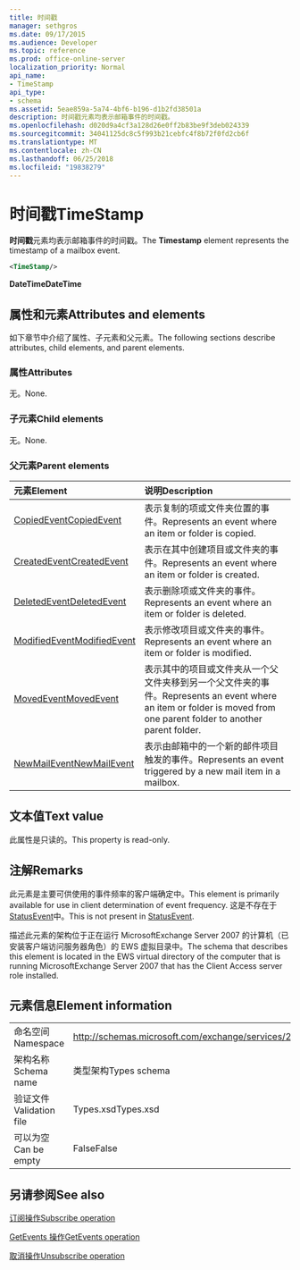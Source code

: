 ```yaml
---
title: 时间戳
manager: sethgros
ms.date: 09/17/2015
ms.audience: Developer
ms.topic: reference
ms.prod: office-online-server
localization_priority: Normal
api_name:
- TimeStamp
api_type:
- schema
ms.assetid: 5eae859a-5a74-4bf6-b196-d1b2fd38501a
description: 时间戳元素均表示邮箱事件的时间戳。
ms.openlocfilehash: d020d9a4cf3a128d26e0ff2b83be9f3deb024339
ms.sourcegitcommit: 34041125dc8c5f993b21cebfc4f8b72f0fd2cb6f
ms.translationtype: MT
ms.contentlocale: zh-CN
ms.lasthandoff: 06/25/2018
ms.locfileid: "19838279"
---
```

# <a name="timestamp"></a><span data-ttu-id="93c56-103">时间戳</span><span class="sxs-lookup"><span data-stu-id="93c56-103">TimeStamp</span></span>

<span data-ttu-id="93c56-104">**时间戳**元素均表示邮箱事件的时间戳。</span><span class="sxs-lookup"><span data-stu-id="93c56-104">The **Timestamp** element represents the timestamp of a mailbox event.</span></span> 
  
```xml
<TimeStamp/>
```

 <span data-ttu-id="93c56-105">**DateTime**</span><span class="sxs-lookup"><span data-stu-id="93c56-105">**DateTime**</span></span>
## <a name="attributes-and-elements"></a><span data-ttu-id="93c56-106">属性和元素</span><span class="sxs-lookup"><span data-stu-id="93c56-106">Attributes and elements</span></span>

<span data-ttu-id="93c56-107">如下章节中介绍了属性、子元素和父元素。</span><span class="sxs-lookup"><span data-stu-id="93c56-107">The following sections describe attributes, child elements, and parent elements.</span></span>
  
### <a name="attributes"></a><span data-ttu-id="93c56-108">属性</span><span class="sxs-lookup"><span data-stu-id="93c56-108">Attributes</span></span>

<span data-ttu-id="93c56-109">无。</span><span class="sxs-lookup"><span data-stu-id="93c56-109">None.</span></span>
  
### <a name="child-elements"></a><span data-ttu-id="93c56-110">子元素</span><span class="sxs-lookup"><span data-stu-id="93c56-110">Child elements</span></span>

<span data-ttu-id="93c56-111">无。</span><span class="sxs-lookup"><span data-stu-id="93c56-111">None.</span></span>
  
### <a name="parent-elements"></a><span data-ttu-id="93c56-112">父元素</span><span class="sxs-lookup"><span data-stu-id="93c56-112">Parent elements</span></span>

|<span data-ttu-id="93c56-113">**元素**</span><span class="sxs-lookup"><span data-stu-id="93c56-113">**Element**</span></span>|<span data-ttu-id="93c56-114">**说明**</span><span class="sxs-lookup"><span data-stu-id="93c56-114">**Description**</span></span>|
|:-----|:-----|
|[<span data-ttu-id="93c56-115">CopiedEvent</span><span class="sxs-lookup"><span data-stu-id="93c56-115">CopiedEvent</span></span>](copiedevent.md) <br/> |<span data-ttu-id="93c56-116">表示复制的项或文件夹位置的事件。</span><span class="sxs-lookup"><span data-stu-id="93c56-116">Represents an event where an item or folder is copied.</span></span>  <br/> |
|[<span data-ttu-id="93c56-117">CreatedEvent</span><span class="sxs-lookup"><span data-stu-id="93c56-117">CreatedEvent</span></span>](createdevent.md) <br/> |<span data-ttu-id="93c56-118">表示在其中创建项目或文件夹的事件。</span><span class="sxs-lookup"><span data-stu-id="93c56-118">Represents an event where an item or folder is created.</span></span>  <br/> |
|[<span data-ttu-id="93c56-119">DeletedEvent</span><span class="sxs-lookup"><span data-stu-id="93c56-119">DeletedEvent</span></span>](deletedevent.md) <br/> |<span data-ttu-id="93c56-120">表示删除项或文件夹的事件。</span><span class="sxs-lookup"><span data-stu-id="93c56-120">Represents an event where an item or folder is deleted.</span></span>  <br/> |
|[<span data-ttu-id="93c56-121">ModifiedEvent</span><span class="sxs-lookup"><span data-stu-id="93c56-121">ModifiedEvent</span></span>](modifiedevent.md) <br/> |<span data-ttu-id="93c56-122">表示修改项目或文件夹的事件。</span><span class="sxs-lookup"><span data-stu-id="93c56-122">Represents an event where an item or folder is modified.</span></span>  <br/> |
|[<span data-ttu-id="93c56-123">MovedEvent</span><span class="sxs-lookup"><span data-stu-id="93c56-123">MovedEvent</span></span>](movedevent.md) <br/> |<span data-ttu-id="93c56-124">表示其中的项目或文件夹从一个父文件夹移到另一个父文件夹的事件。</span><span class="sxs-lookup"><span data-stu-id="93c56-124">Represents an event where an item or folder is moved from one parent folder to another parent folder.</span></span>  <br/> |
|[<span data-ttu-id="93c56-125">NewMailEvent</span><span class="sxs-lookup"><span data-stu-id="93c56-125">NewMailEvent</span></span>](newmailevent.md) <br/> |<span data-ttu-id="93c56-126">表示由邮箱中的一个新的邮件项目触发的事件。</span><span class="sxs-lookup"><span data-stu-id="93c56-126">Represents an event triggered by a new mail item in a mailbox.</span></span>  <br/> |
   
## <a name="text-value"></a><span data-ttu-id="93c56-127">文本值</span><span class="sxs-lookup"><span data-stu-id="93c56-127">Text value</span></span>

<span data-ttu-id="93c56-128">此属性是只读的。</span><span class="sxs-lookup"><span data-stu-id="93c56-128">This property is read-only.</span></span>
  
## <a name="remarks"></a><span data-ttu-id="93c56-129">注解</span><span class="sxs-lookup"><span data-stu-id="93c56-129">Remarks</span></span>

<span data-ttu-id="93c56-130">此元素是主要可供使用的事件频率的客户端确定中。</span><span class="sxs-lookup"><span data-stu-id="93c56-130">This element is primarily available for use in client determination of event frequency.</span></span> <span data-ttu-id="93c56-131">这是不存在于[StatusEvent](statusevent.md)中。</span><span class="sxs-lookup"><span data-stu-id="93c56-131">This is not present in [StatusEvent](statusevent.md).</span></span>
  
<span data-ttu-id="93c56-132">描述此元素的架构位于正在运行 MicrosoftExchange Server 2007 的计算机（已安装客户端访问服务器角色）的 EWS 虚拟目录中。</span><span class="sxs-lookup"><span data-stu-id="93c56-132">The schema that describes this element is located in the EWS virtual directory of the computer that is running MicrosoftExchange Server 2007 that has the Client Access server role installed.</span></span>
  
## <a name="element-information"></a><span data-ttu-id="93c56-133">元素信息</span><span class="sxs-lookup"><span data-stu-id="93c56-133">Element information</span></span>

|||
|:-----|:-----|
|<span data-ttu-id="93c56-134">命名空间</span><span class="sxs-lookup"><span data-stu-id="93c56-134">Namespace</span></span>  <br/> |http://schemas.microsoft.com/exchange/services/2006/types  <br/> |
|<span data-ttu-id="93c56-135">架构名称</span><span class="sxs-lookup"><span data-stu-id="93c56-135">Schema name</span></span>  <br/> |<span data-ttu-id="93c56-136">类型架构</span><span class="sxs-lookup"><span data-stu-id="93c56-136">Types schema</span></span>  <br/> |
|<span data-ttu-id="93c56-137">验证文件</span><span class="sxs-lookup"><span data-stu-id="93c56-137">Validation file</span></span>  <br/> |<span data-ttu-id="93c56-138">Types.xsd</span><span class="sxs-lookup"><span data-stu-id="93c56-138">Types.xsd</span></span>  <br/> |
|<span data-ttu-id="93c56-139">可以为空</span><span class="sxs-lookup"><span data-stu-id="93c56-139">Can be empty</span></span>  <br/> |<span data-ttu-id="93c56-140">False</span><span class="sxs-lookup"><span data-stu-id="93c56-140">False</span></span>  <br/> |
   
## <a name="see-also"></a><span data-ttu-id="93c56-141">另请参阅</span><span class="sxs-lookup"><span data-stu-id="93c56-141">See also</span></span>



[<span data-ttu-id="93c56-142">订阅操作</span><span class="sxs-lookup"><span data-stu-id="93c56-142">Subscribe operation</span></span>](subscribe-operation.md)
  
[<span data-ttu-id="93c56-143">GetEvents 操作</span><span class="sxs-lookup"><span data-stu-id="93c56-143">GetEvents operation</span></span>](getevents-operation.md)
  
[<span data-ttu-id="93c56-144">取消操作</span><span class="sxs-lookup"><span data-stu-id="93c56-144">Unsubscribe operation</span></span>](unsubscribe-operation.md)

